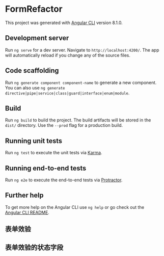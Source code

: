 # FormRefactor

This project was generated with [Angular CLI](https://github.com/angular/angular-cli) version 8.1.0.

## Development server

Run `ng serve` for a dev server. Navigate to `http://localhost:4200/`. The app will automatically reload if you change any of the source files.

## Code scaffolding

Run `ng generate component component-name` to generate a new component. You can also use `ng generate directive|pipe|service|class|guard|interface|enum|module`.

## Build

Run `ng build` to build the project. The build artifacts will be stored in the `dist/` directory. Use the `--prod` flag for a production build.

## Running unit tests

Run `ng test` to execute the unit tests via [Karma](https://karma-runner.github.io).

## Running end-to-end tests

Run `ng e2e` to execute the end-to-end tests via [Protractor](http://www.protractortest.org/).

## Further help

To get more help on the Angular CLI use `ng help` or go check out the [Angular CLI README](https://github.com/angular/angular-cli/blob/master/README.md).

## 表单效验
<!-- 
1：angular的效验器

2：效验效应式表单

3：效验模板式表单

 -->
## 表单效验的状态字段
<!-- 
touched和 untouched: 这两个字段用来判断用户是否访问过一个字段，也就是这个字段是否获取到焦点，如果获取到焦点touched就是true, untouched 就是false, 反之，


pristine和dirty：如果一个字段的值从来没被修改过，pristine 就是true, dirty就是false

pending: 正在效验是否合法
比如手机号： 在修改过程中，会根据修改的值，不断地更改附加的一些样式，如：class="ng-dirty ng-valid ng-touched" ，可以根据这些样式来定义这些字段显示的样式，

 -->
